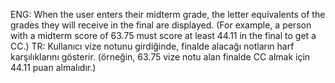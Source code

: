ENG:
When the user enters their midterm grade, the letter equivalents of the grades they will receive in the final are displayed. (For example, a person with a midterm score of 63.75 must score at least 44.11 in the final to get a CC.)
TR:
Kullanıcı vize notunu girdiğinde, finalde alacağı notların harf karşılıklarını gösterir. (örneğin, 63.75 vize notu alan finalde CC almak için 44.11 puan almalıdır.)
